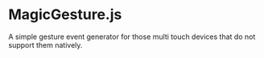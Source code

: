 MagicGesture.js
===============

A simple gesture event generator for those multi touch devices that do not support them natively.
